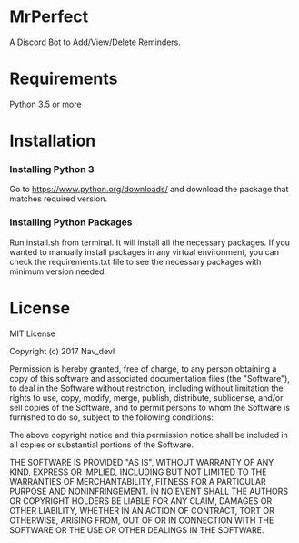# MrPerfect
A Discord Bot to Add/View/Delete Reminders. 

# Requirements
Python 3.5 or more

# Installation
### Installing Python 3
Go to https://www.python.org/downloads/ and download the package that matches required version.
### Installing Python Packages
Run install.sh from terminal. It will install all the necessary packages. If you wanted to manually install packages in any virtual environment, you can check the requirements.txt file to see the necessary packages with minimum version needed.

# License
MIT License

Copyright (c) 2017 Nav_devl

Permission is hereby granted, free of charge, to any person obtaining a copy
of this software and associated documentation files (the "Software"), to deal
in the Software without restriction, including without limitation the rights
to use, copy, modify, merge, publish, distribute, sublicense, and/or sell
copies of the Software, and to permit persons to whom the Software is
furnished to do so, subject to the following conditions:

The above copyright notice and this permission notice shall be included in all
copies or substantial portions of the Software.

THE SOFTWARE IS PROVIDED "AS IS", WITHOUT WARRANTY OF ANY KIND, EXPRESS OR
IMPLIED, INCLUDING BUT NOT LIMITED TO THE WARRANTIES OF MERCHANTABILITY,
FITNESS FOR A PARTICULAR PURPOSE AND NONINFRINGEMENT. IN NO EVENT SHALL THE
AUTHORS OR COPYRIGHT HOLDERS BE LIABLE FOR ANY CLAIM, DAMAGES OR OTHER
LIABILITY, WHETHER IN AN ACTION OF CONTRACT, TORT OR OTHERWISE, ARISING FROM,
OUT OF OR IN CONNECTION WITH THE SOFTWARE OR THE USE OR OTHER DEALINGS IN THE
SOFTWARE.